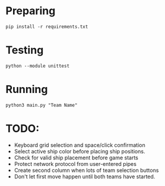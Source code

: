 # Preparing

`pip install -r requirements.txt`

# Testing

`python --module unittest`

# Running

`python3 main.py "Team Name"`

# TODO:

- Keyboard grid selection and space/click confirmation
- Select active ship color before placing ship positions.
- Check for valid ship placement before game starts
- Protect network protocol from user-entered pipes
- Create second column when lots of team selection buttons
- Don't let first move happen until both teams have started.
